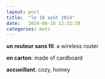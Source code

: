 ```yaml
---
layout: post
title:  "le 18 août 2014"
date:   2014-08-18 12:32:29
categories: mots
---
```


**un routeur sans fil**: a wireless router

**en carton**: made of cardboard

**accueillant**: cozy, homey
